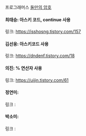 프로그래머스 [둘만의 암호](https://school.programmers.co.kr/learn/courses/30/lessons/155652)<br>

#### 최태승: 아스키 코드, continue 사용
링크: https://isshosng.tistory.com/157

#### 김선웅: 아스키코드 사용
링크: https://dndenf.tistory.com/18

#### 의진: % 연산자 사용
링크: https://uijin.tistory.com/61

#### 정연미:
링크 : 

#### 박소미:
링크 : 
